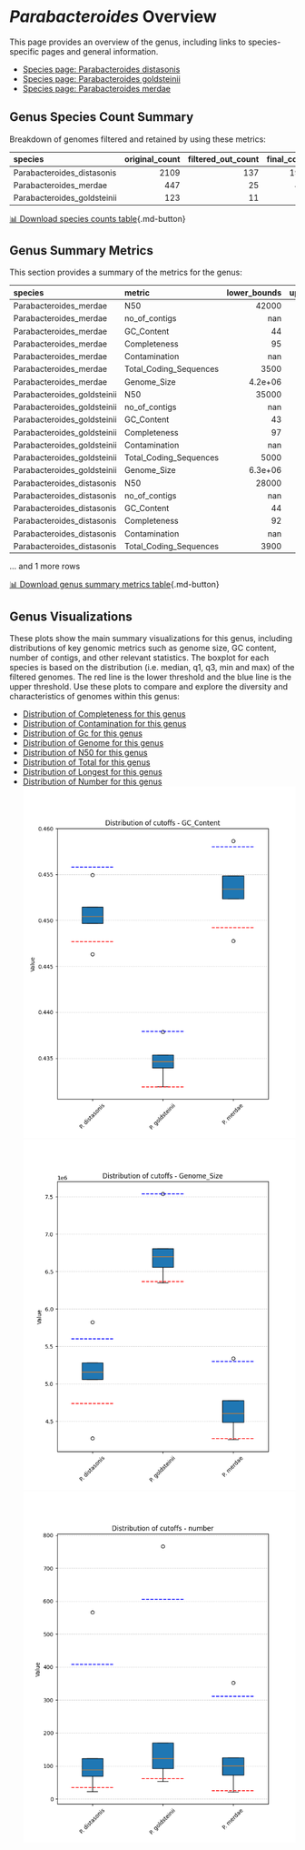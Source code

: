 # *Parabacteroides* Overview
This page provides an overview of the genus, including links to species-specific pages and general information.

- [Species page: Parabacteroides distasonis](Parabacteroides_distasonis/index.md)
- [Species page: Parabacteroides goldsteinii](Parabacteroides_goldsteinii/index.md)
- [Species page: Parabacteroides merdae](Parabacteroides_merdae/index.md)
## Genus Species Count Summary
Breakdown of genomes filtered and retained by using these metrics:

| species                     |   original_count |   filtered_out_count |   final_count |
|:----------------------------|-----------------:|---------------------:|--------------:|
| Parabacteroides_distasonis  |             2109 |                  137 |          1972 |
| Parabacteroides_merdae      |              447 |                   25 |           422 |
| Parabacteroides_goldsteinii |              123 |                   11 |           112 |


[📊 Download species counts table](species_counts.csv){.md-button}
## Genus Summary Metrics
This section provides a summary of the metrics for the genus:

| species                     | metric                 |   lower_bounds |   upper_bounds |
|:----------------------------|:-----------------------|---------------:|---------------:|
| Parabacteroides_merdae      | N50                    |    42000       |      nan       |
| Parabacteroides_merdae      | no_of_contigs          |      nan       |      320       |
| Parabacteroides_merdae      | GC_Content             |       44       |       46       |
| Parabacteroides_merdae      | Completeness           |       95       |      nan       |
| Parabacteroides_merdae      | Contamination          |      nan       |        7       |
| Parabacteroides_merdae      | Total_Coding_Sequences |     3500       |     4800       |
| Parabacteroides_merdae      | Genome_Size            |        4.2e+06 |        5.3e+06 |
| Parabacteroides_goldsteinii | N50                    |    35000       |      nan       |
| Parabacteroides_goldsteinii | no_of_contigs          |      nan       |      610       |
| Parabacteroides_goldsteinii | GC_Content             |       43       |       44       |
| Parabacteroides_goldsteinii | Completeness           |       97       |      nan       |
| Parabacteroides_goldsteinii | Contamination          |      nan       |        5       |
| Parabacteroides_goldsteinii | Total_Coding_Sequences |     5000       |     6300       |
| Parabacteroides_goldsteinii | Genome_Size            |        6.3e+06 |        7.6e+06 |
| Parabacteroides_distasonis  | N50                    |    28000       |      nan       |
| Parabacteroides_distasonis  | no_of_contigs          |      nan       |      410       |
| Parabacteroides_distasonis  | GC_Content             |       44       |       46       |
| Parabacteroides_distasonis  | Completeness           |       92       |      nan       |
| Parabacteroides_distasonis  | Contamination          |      nan       |        5       |
| Parabacteroides_distasonis  | Total_Coding_Sequences |     3900       |     5000       |

... and 1 more rows


[📊 Download genus summary metrics table](genus_summary_metrics.csv){.md-button}
## Genus Visualizations
These plots show the main summary visualizations for this genus, including distributions of key genomic metrics such as genome size, GC content, number of contigs, and other relevant statistics. The boxplot for each species is based on the distribution (i.e. median, q1, q3, min and max) of the filtered genomes. The red line is the lower threshold and the blue line is the upper threshold. Use these plots to compare and explore the diversity and characteristics of genomes within this genus:

- [Distribution of Completeness for this genus](Completeness_Specific_boxplot_0.png)
- [Distribution of Contamination for this genus](Contamination_boxplot_0.png)
- [Distribution of Gc for this genus](GC_Content_boxplot_0.png)
- [Distribution of Genome for this genus](Genome_Size_boxplot_0.png)
- [Distribution of N50 for this genus](N50_boxplot_0.png)
- [Distribution of Total for this genus](Total_Coding_Sequences_boxplot_0.png)
- [Distribution of Longest for this genus](longest_boxplot_0.png)
- [Distribution of Number for this genus](number_boxplot_0.png)
![Distribution of Gc](GC_Content_boxplot_0.png)
![Distribution of Genome](Genome_Size_boxplot_0.png)
![Distribution of Number](number_boxplot_0.png)
